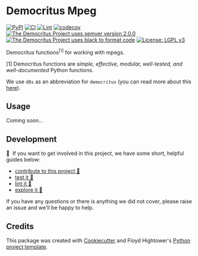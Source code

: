# Democritus Mpeg

[![PyPI](https://img.shields.io/pypi/v/d8s-mpeg.svg)](https://pypi.python.org/pypi/d8s-mpeg)
[![CI](https://github.com/democritus-project/d8s-mpeg/workflows/CI/badge.svg)](https://github.com/democritus-project/d8s-mpeg/actions)
[![Lint](https://github.com/democritus-project/d8s-mpeg/workflows/Lint/badge.svg)](https://github.com/democritus-project/d8s-mpeg/actions)
[![codecov](https://codecov.io/gh/democritus-project/d8s-mpeg/branch/main/graph/badge.svg?token=V0WOIXRGMM)](https://codecov.io/gh/democritus-project/d8s-mpeg)
[![The Democritus Project uses semver version 2.0.0](https://img.shields.io/badge/-semver%20v2.0.0-22bfda)](https://semver.org/spec/v2.0.0.html)
[![The Democritus Project uses black to format code](https://img.shields.io/badge/code%20style-black-000000.svg)](https://github.com/psf/black)
[![License: LGPL v3](https://img.shields.io/badge/License-LGPL%20v3-blue.svg)](https://choosealicense.com/licenses/lgpl-3.0/)

Democritus functions<sup>[1]</sup> for working with mpegs.

[1] Democritus functions are <i>simple, effective, modular, well-tested, and well-documented</i> Python functions.

We use `d8s` as an abbreviation for `democritus` (you can read more about this [here](https://github.com/democritus-project/roadmap#what-is-d8s)).

## Usage

Coming soon...

## Development

👋 &nbsp;If you want to get involved in this project, we have some short, helpful guides below:

- [contribute to this project 🥇][contributing]
- [test it 🧪][local-dev]
- [lint it 🧹][local-dev]
- [explore it 🔭][local-dev]

If you have any questions or there is anything we did not cover, please raise an issue and we'll be happy to help.

## Credits

This package was created with [Cookiecutter](https://github.com/audreyr/cookiecutter) and Floyd Hightower's [Python project template](https://github.com/fhightower-templates/python-project-template).

[contributing]: https://github.com/democritus-project/.github/blob/main/CONTRIBUTING.md#contributing-a-pr-
[local-dev]: https://github.com/democritus-project/.github/blob/main/CONTRIBUTING.md#local-development-
